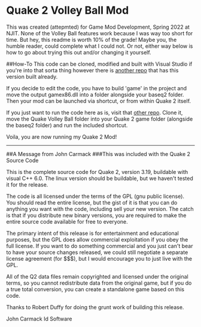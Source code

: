 # Quake 2 Volley Ball Mod
This was created (attepmted) for Game Mod Development, Spring 2022 at NJIT. None of 
the Volley Ball features work because I was way too short for time. But hey, this
readme is worth 10% of the grade! Maybe you, the humble reader, could complete what
I could not. Or not, either way below is how to go about trying this out and/or
changing it yourself.

##How-To
This code can be cloned, modified and built with Visual Studio if you're into that
sorta thing however there is [another repo]() that has this version built already.

If you decide to edit the code, you have to build 'game' in the project and move
the output gamex86.dll into a folder alongside your baseq2 folder. Then your mod
can be launched via shortcut, or from within Quake 2 itself.

If you just want to run the code here as is, visit that [other repo]().
Clone it, move the Quake Volley Ball folder into your Quake 2 game folder 
(alongside the baseq2 folder) and run the included shortcut. 

Voila, you are now running my Quake 2 Mod!

--------------------------------------------------------------------------
##A Message from John Carmack
###This was included with the Quake 2 Source Code

This is the complete source code for Quake 2, version 3.19, buildable with
visual C++ 6.0.  The linux version should be buildable, but we haven't
tested it for the release.

The code is all licensed under the terms of the GPL (gnu public license).  
You should read the entire license, but the gist of it is that you can do 
anything you want with the code, including sell your new version.  The catch 
is that if you distribute new binary versions, you are required to make the 
entire source code available for free to everyone.

The primary intent of this release is for entertainment and educational 
purposes, but the GPL does allow commercial exploitation if you obey the 
full license.  If you want to do something commercial and you just can't bear 
to have your source changes released, we could still negotiate a separate 
license agreement (for $$$), but I would encourage you to just live with the 
GPL.

All of the Q2 data files remain copyrighted and licensed under the 
original terms, so you cannot redistribute data from the original game, but if 
you do a true total conversion, you can create a standalone game based on 
this code.

Thanks to Robert Duffy for doing the grunt work of building this release.

John Carmack
Id Software

